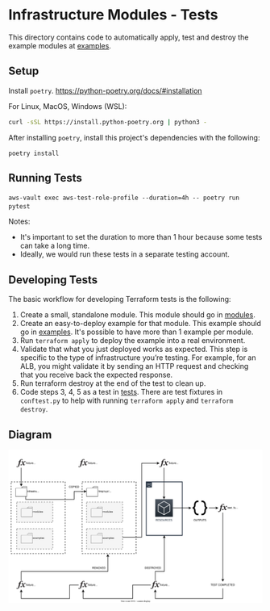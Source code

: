 # Infrastructure Modules - Tests

This directory contains code to automatically apply, test and destroy the example modules at [examples](../examples).

## Setup

Install `poetry`. https://python-poetry.org/docs/#installation

For Linux, MacOS, Windows (WSL):

```sh
curl -sSL https://install.python-poetry.org | python3 -
```

After installing `poetry`, install this project's dependencies with the following:

```
poetry install
```

## Running Tests

`aws-vault exec aws-test-role-profile --duration=4h -- poetry run pytest`

Notes:
* It's important to set the duration to more than 1 hour because some tests can take a long time.
* Ideally, we would run these tests in a separate testing account. 

## Developing Tests

The basic workflow for developing Terraform tests is the following:

1. Create a small, standalone module. This module should go in [modules](../modules).
2. Create an easy-to-deploy example for that module. This example should go in [examples](../examples). It's possible to have more than 1 example per module.
3. Run `terraform apply` to deploy the example into a real environment.
4. Validate that what you just deployed works as expected. This step is specific to the type of infrastructure you’re testing. For example, for an ALB, you might validate it by sending an HTTP request and checking that you receive back the expected response.
5. Run terraform destroy at the end of the test to clean up.
6. Code steps 3, 4, 5 as a test in [tests](./tests). There are test fixtures in `conftest.py` to help with running `terraform apply` and `terraform destroy`.

## Diagram

![](./_assets/infrastructure-modules-Testing.drawio.svg)
